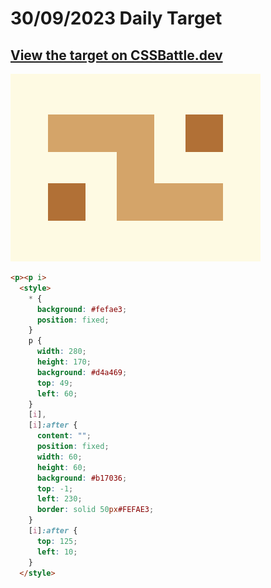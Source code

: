 # 30/09/2023 Daily Target

## [View the target on CSSBattle.dev](https://cssbattle.dev/play/dNgIipfcsbi0KDJ0XbNT)

![Alt text](img/target_FqPRWOA.png?raw=true "Target 30/09/2023")

```html
<p><p i>
  <style>
    * {
      background: #fefae3;
      position: fixed;
    }
    p {
      width: 280;
      height: 170;
      background: #d4a469;
      top: 49;
      left: 60;
    }
    [i],
    [i]:after {
      content: "";
      position: fixed;
      width: 60;
      height: 60;
      background: #b17036;
      top: -1;
      left: 230;
      border: solid 50px#FEFAE3;
    }
    [i]:after {
      top: 125;
      left: 10;
    }
  </style>
```
